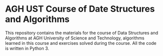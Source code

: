 AGH UST Course of Date Structures and Algorithms
=============================================== 
This repository contains the materials for the course of Data Structures and Algorithms at AGH University of Science and Technology,
algorithms learned in this course and exercises solved during the course.
All the code is written in Python 3.

